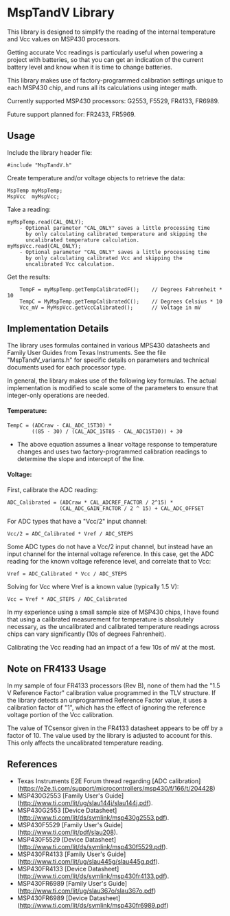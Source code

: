 MspTandV Library
====================

This library is designed to simplify the reading of the internal temperature
and Vcc values on MSP430 processors.

Getting accurate Vcc readings is particularly useful when powering a project
with batteries, so that you can get an indication of the current battery level
and know when it is time to change batteries.

This library makes use of factory-programmed calibration settings unique to
each MSP430 chip, and runs all its calculations using integer math.

Currently supported MSP430 processors: G2553, F5529, FR4133, FR6989.

Future support planned for: FR2433, FR5969.  

Usage
-----

Include the library header file:

    #include "MspTandV.h"

Create temperature and/or voltage objects to retrieve the data:

    MspTemp myMspTemp;
    MspVcc  myMspVcc;

Take a reading:

    myMspTemp.read(CAL_ONLY);
        - Optional parameter "CAL_ONLY" saves a little processing time
          by only calculating calibrated temperature and skipping the
          uncalibrated temperature calculation.
    myMspVcc.read(CAL_ONLY);
        - Optional parameter "CAL_ONLY" saves a little processing time
          by only calculating calibrated Vcc and skipping the
          uncalibrated Vcc calculation.

Get the results:

        TempF = myMspTemp.getTempCalibratedF();    // Degrees Fahrenheit * 10
        TempC = MyMspTemp.getTempCalibratedC();    // Degrees Celsius * 10
        Vcc_mV = MyMspVcc.getVccCalibrated();      // Voltage in mV

Implementation Details
----------------------

The library uses formulas contained in various MPS430 datasheets and Family
User Guides from Texas Instruments. See the file "MspTandV_variants.h" for
specific details on parameters and technical documents used for each
processor type.

In general, the library makes use of the following key formulas. The
actual implementation is modified to scale some of the parameters
to ensure that integer-only operations are needed.

#### Temperature: ####

    TempC = (ADCraw - CAL_ADC_15T30) *
            ((85 - 30) / (CAL_ADC_15T85 - CAL_ADC15T30)) + 30

* The above equation assumes a linear voltage response to temperature changes
and uses two factory-programmed calibration readings to determine the slope
and intercept of the line.

#### Voltage: ####

First, calibrate the ADC reading:

    ADC_Calibrated = (ADCraw * CAL_ADCREF_FACTOR / 2^15) *
                     (CAL_ADC_GAIN_FACTOR / 2 ^ 15) + CAL_ADC_OFFSET

For ADC types that have a "Vcc/2" input channel:

    Vcc/2 = ADC_Calibrated * Vref / ADC_STEPS

Some ADC types do not have a Vcc/2 input channel, but instead have
an input channel for the internal voltage reference. In this case, get
the ADC reading for the known voltage reference level, and correlate
that to Vcc:

    Vref = ADC_Calibrated * Vcc / ADC_STEPS

Solving for Vcc where Vref is a known value (typically 1.5 V):

    Vcc = Vref * ADC_STEPS / ADC_Calibrated

In my experience using a small sample size of MSP430 chips, I have found
that using a calibrated measurement for temperature is
absolutely necessary, as the uncalibrated and calibrated temperature readings
across chips can vary significantly (10s of degrees Fahrenheit).

Calibrating the Vcc reading had an impact of a few 10s of mV at the most.

Note on FR4133 Usage
--------------------

In my sample of four FR4133 processors (Rev B), none of them had the "1.5 V
Reference Factor" calibration value programmed in the TLV structure. If the
library detects an unprogrammed Reference Factor value, it uses a calibration
factor of "1", which has the effect of ignoring the reference voltage portion
of the Vcc calibration.

The value of TCsensor given in the FR4133 datasheet appears to be off
by a factor of 10. The value used by the library is adjusted to account
for this. This only affects the uncalibrated temperature reading.

References
---------------------

+ Texas Instruments E2E Forum thread regarding [ADC calibration] (https://e2e.ti.com/support/microcontrollers/msp430/f/166/t/204428)
+ MSP430G2553 [Family User's Guide] (http://www.ti.com/lit/ug/slau144j/slau144j.pdf).
+ MSP430G2553 [Device Datasheet] (http://www.ti.com/lit/ds/symlink/msp430g2553.pdf).
+ MSP430F5529 [Family User's Guide] (http://www.ti.com/lit/pdf/slau208).
+ MSP430F5529 [Device Datasheet] (http://www.ti.com/lit/ds/symlink/msp430f5529.pdf).
+ MSP430FR4133 [Family User's Guide] (http://www.ti.com/lit/ug/slau445g/slau445g.pdf).
+ MSP430FR4133 [Device Datasheet] (http://www.ti.com/lit/ds/symlink/msp430fr4133.pdf).
+ MSP430FR6989 [Family User's Guide] (http://www.ti.com/lit/ug/slau367o/slau367o.pdf)
+ MSP430FR6989 [Device Datasheet] (http://www.ti.com/lit/ds/symlink/msp430fr6989.pdf)
